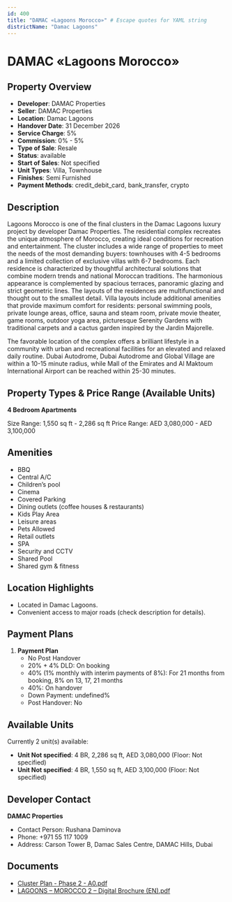 ```yaml
---
id: 400
title: "DAMAC «Lagoons Morocco»" # Escape quotes for YAML string
districtName: "Damac Lagoons"
---
```


# DAMAC «Lagoons Morocco»

## Property Overview
- **Developer**: DAMAC Properties
- **Seller**: DAMAC Properties
- **Location**: Damac Lagoons
- **Handover Date**: 31 December 2026
- **Service Charge**: 5%
- **Commission**: 0% - 5%
- **Type of Sale**: Resale
- **Status**: available
- **Start of Sales**: Not specified
- **Unit Types**: Villa, Townhouse
- **Finishes**: Semi Furnished
- **Payment Methods**: credit_debit_card, bank_transfer, crypto

## Description
Lagoons Morocco is one of the final clusters in the Damac Lagoons luxury project by developer Damac Properties. The residential complex recreates the unique atmosphere of Morocco, creating ideal conditions for recreation and entertainment.  The cluster includes a wide range of properties to meet the needs of the most demanding buyers: townhouses with 4-5 bedrooms and a limited collection of exclusive villas with 6-7 bedrooms.  Each residence is characterized by thoughtful architectural solutions that combine modern trends and national Moroccan traditions. The harmonious appearance is complemented by spacious terraces, panoramic glazing and strict geometric lines. The layouts of the residences are multifunctional and thought out to the smallest detail. Villa layouts include additional amenities that provide maximum comfort for residents: personal swimming pools, private lounge areas, office, sauna and steam room, private movie theater, game rooms, outdoor yoga area, picturesque Serenity Gardens with traditional carpets and a cactus garden inspired by the Jardin Majorelle.

The favorable location of the complex offers a brilliant lifestyle in a community with urban and recreational facilities for an elevated and relaxed daily routine. Dubai Autodrome, Dubai Autodrome and Global Village are within a 10-15 minute radius, while Mall of the Emirates and Al Maktoum International Airport can be reached within 25-30 minutes.

## Property Types & Price Range (Available Units)
**4 Bedroom Apartments**

Size Range: 1,550 sq ft - 2,286 sq ft
Price Range: AED 3,080,000 - AED 3,100,000

## Amenities
- BBQ
- Central A/C
- Children’s pool
- Cinema
- Covered Parking
- Dining outlets  (coffee houses & restaurants)
- Kids Play Area
- Leisure areas
- Pets Allowed
- Retail outlets
- SPA
- Security and CCTV
- Shared Pool
- Shared gym & fitness

## Location Highlights
- Located in Damac Lagoons.
- Convenient access to major roads (check description for details).

## Payment Plans
1. **Payment Plan**
   - No Post Handover
   - 20% + 4% DLD: On booking
   - 40% (1% monthly with interim payments of 8%): For 21 months from booking, 8% on 13, 17, 21 months
   - 40%: On handover
   - Down Payment: undefined%
   - Post Handover: No

## Available Units
Currently 2 unit(s) available:
- **Unit Not specified**: 4 BR, 2,286 sq ft, AED 3,080,000 (Floor: Not specified)
- **Unit Not specified**: 4 BR, 1,550 sq ft, AED 3,100,000 (Floor: Not specified)

## Developer Contact
**DAMAC Properties**
- Contact Person: Rushana Daminova
- Phone: +971 55 117 1009
- Address: Carson Tower B, Damac Sales Centre, DAMAC Hills, Dubai

## Documents
- [Cluster Plan - Phase 2 - A0.pdf](https://cdn.geniemap.net/2023/08/31/nIMqO9S1fY9TMUwBQLrMDHijpiioJAMvJSe06lxW.pdf)
- [LAGOONS – MOROCCO 2 – Digital Brochure (EN).pdf](https://cdn.geniemap.net/2023/08/31/FfoqVhVxmaNrr1MzLyTnNV9EqRNZrBkrorGUrF1f.pdf)
